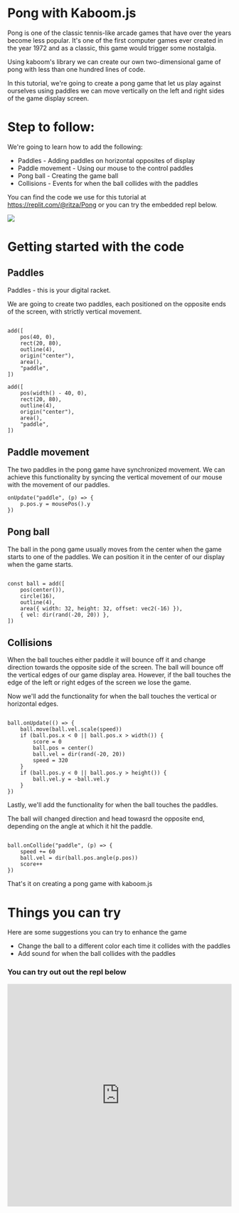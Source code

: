 
# Pong with Kaboom.js


Pong is one of the classic tennis-like arcade games that have over the years become less popular.
It's one of the first computer games ever created in the year 1972 and as a classic, 
this game would trigger some nostalgia.


Using kaboom's library we can create our own two-dimensional game of pong with less than one hundred lines of code. 

In this tutorial, we're going to create a pong game that let us play against ourselves using paddles
we can move vertically on the left and right sides of the game display screen.

# Step to follow:

We're going to learn how to add the following:
- Paddles - Adding paddles on horizontal opposites of display
- Paddle movement - Using our mouse to the control paddles
- Pong ball - Creating the game ball
- Collisions - Events for when the ball collides with the paddles

You can find the code we use for this tutorial at https://replit.com/@ritza/Pong or you can try the embedded repl below.

![](pong.png)

# Getting started with the code


## Paddles

Paddles -  this is your digital racket.

We are going to create two paddles, each positioned on the opposite ends of the screen,
with strictly vertical movement.

```

add([
    pos(40, 0),
    rect(20, 80),
    outline(4),
    origin("center"),
    area(),
    "paddle",
])

add([
    pos(width() - 40, 0),
    rect(20, 80),
    outline(4),
    origin("center"),
    area(),
    "paddle",
])

```

## Paddle movement

The two paddles in the pong game have synchronized movement.
We can achieve this functionality by syncing the vertical movement of our mouse with the movement of our paddles.

```
onUpdate("paddle", (p) => {
    p.pos.y = mousePos().y
})

```

## Pong ball

The ball in the pong game usually moves from the center when the game starts to one of the paddles.
We can position it in the center of our display when the game starts.

```

const ball = add([
    pos(center()),
    circle(16),
    outline(4),
    area({ width: 32, height: 32, offset: vec2(-16) }),
    { vel: dir(rand(-20, 20)) },
])

```

## Collisions

When the ball touches either paddle it will bounce off it and change direction towards the opposite side
of the screen. The ball will bounce off the vertical edges of our game display area. However, if the ball touches the edge of the left or right edges of the screen we lose the game.

Now we'll add the functionality for when the ball touches the vertical or horizontal edges.

```

ball.onUpdate(() => {
    ball.move(ball.vel.scale(speed))
    if (ball.pos.x < 0 || ball.pos.x > width()) {
        score = 0
        ball.pos = center()
        ball.vel = dir(rand(-20, 20))
        speed = 320
    }
    if (ball.pos.y < 0 || ball.pos.y > height()) {
        ball.vel.y = -ball.vel.y
    }
})

```

Lastly, we'll add the functionality for when the ball touches the paddles.

The ball will changed direction and head towasrd the opposite end, depending on the angle at which it hit the paddle.

```

ball.onCollide("paddle", (p) => {
    speed += 60
    ball.vel = dir(ball.pos.angle(p.pos))
    score++
})

```

That's it on creating a pong game with kaboom.js


# Things you can try

Here are some suggestions you can try to enhance the game
- Change the ball to a different color each time it collides with the paddles
- Add sound for when the ball collides with the paddles


### You can try out out the repl below

<iframe frameborder="0" width="100%" height="500px" src="https://replit.com/@ritza/Pong?embed=true"></iframe>
